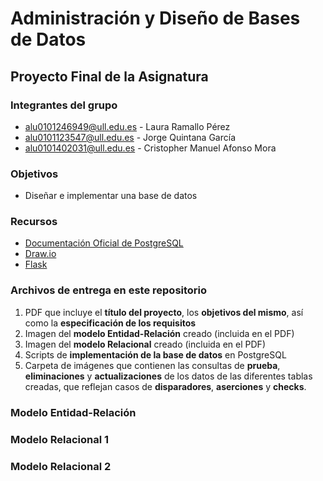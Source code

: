 # Administración y Diseño de Bases de Datos
## Proyecto Final de la Asignatura
### Integrantes del grupo
- alu0101246949@ull.edu.es - Laura Ramallo Pérez
- alu0101123547@ull.edu.es - Jorge Quintana García 
- alu0101402031@ull.edu.es - Cristopher Manuel Afonso Mora
### Objetivos
- Diseñar e implementar una base de datos
### Recursos
- [Documentación Oficial de PostgreSQL](https://www.postgresql.org/docs/current/index.html)
- [Draw.io](https://app.diagrams.net/)
- [Flask](https://flask.palletsprojects.com/en/3.0.x/)
### Archivos de entrega en este repositorio
1. PDF que incluye el **título del proyecto**, los **objetivos del mismo**, así como la **especificación de los requisitos**
2. Imagen del **modelo Entidad-Relación** creado (incluida en el PDF)
3. Imagen del **modelo Relacional** creado (incluida en el PDF)
4. Scripts de **implementación de la base de datos** en PostgreSQL
5. Carpeta de imágenes que contienen las consultas de **prueba**, **eliminaciones** y **actualizaciones** de los datos de las diferentes tablas creadas, que reflejan casos de **disparadores**, **aserciones** y **checks**.
### Modelo Entidad-Relación
[](https://raw.githubusercontent.com/CristopherAfonso/ADBD-Proyecto-Final/main/Diagramas/ZoologicoDiagramaE-R.png)
### Modelo Relacional 1
[](https://raw.githubusercontent.com/CristopherAfonso/ADBD-Proyecto-Final/main/Diagramas/ZoologicoDiagramaRelacional1.png)
### Modelo Relacional 2
[](https://raw.githubusercontent.com/CristopherAfonso/ADBD-Proyecto-Final/main/Diagramas/ZoologicoDiagramaRelacional2.png)
